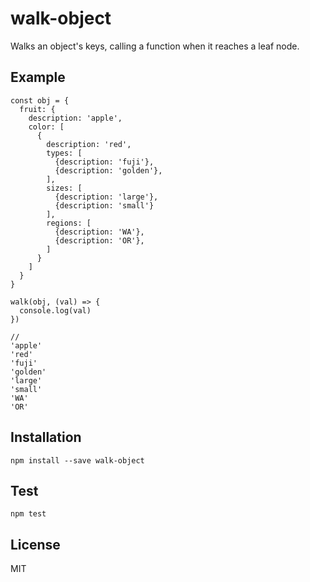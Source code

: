 # walk-object
Walks an object's keys, calling a function when it reaches a leaf node.

## Example
```
const obj = {
  fruit: {
    description: 'apple',
    color: [
      {
        description: 'red',
        types: [
          {description: 'fuji'},
          {description: 'golden'},
        ],
        sizes: [
          {description: 'large'},
          {description: 'small'}
        ],
        regions: [
          {description: 'WA'},
          {description: 'OR'},
        ]
      }
    ]
  }
}

walk(obj, (val) => {
  console.log(val)
})

//
'apple'
'red'
'fuji'
'golden'
'large'
'small'
'WA'
'OR'
```

## Installation
```
npm install --save walk-object
```

## Test
```
npm test
```

## License
MIT
